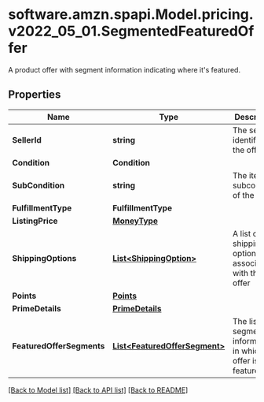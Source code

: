 # software.amzn.spapi.Model.pricing.v2022_05_01.SegmentedFeaturedOffer
A product offer with segment information indicating where it's featured.

## Properties

Name | Type | Description | Notes
------------ | ------------- | ------------- | -------------
**SellerId** | **string** | The seller identifier for the offer. | 
**Condition** | **Condition** |  | 
**SubCondition** | **string** | The item subcondition of the offer. | [optional] 
**FulfillmentType** | **FulfillmentType** |  | 
**ListingPrice** | [**MoneyType**](MoneyType.md) |  | 
**ShippingOptions** | [**List&lt;ShippingOption&gt;**](ShippingOption.md) | A list of shipping options associated with this offer | [optional] 
**Points** | [**Points**](Points.md) |  | [optional] 
**PrimeDetails** | [**PrimeDetails**](PrimeDetails.md) |  | [optional] 
**FeaturedOfferSegments** | [**List&lt;FeaturedOfferSegment&gt;**](FeaturedOfferSegment.md) | The list of segment information in which the offer is featured. | 

[[Back to Model list]](../README.md#documentation-for-models) [[Back to API list]](../README.md#documentation-for-api-endpoints) [[Back to README]](../README.md)

